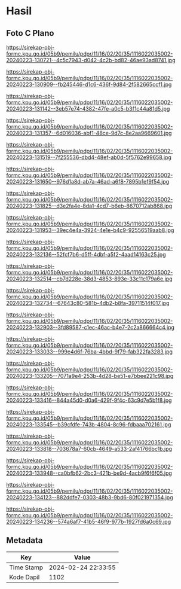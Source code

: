 # Hasil

## Foto C Plano

https://sirekap-obj-formc.kpu.go.id/05b9/pemilu/pdpr/11/16/02/20/35/1116022035002-20240223-130721--4c5c7943-d042-4c2b-bd82-46ae93ad8741.jpg

https://sirekap-obj-formc.kpu.go.id/05b9/pemilu/pdpr/11/16/02/20/35/1116022035002-20240223-130909--fb245446-d1c6-436f-9d84-2f582665ccf1.jpg

https://sirekap-obj-formc.kpu.go.id/05b9/pemilu/pdpr/11/16/02/20/35/1116022035002-20240223-131142--3eb57e74-4382-47fe-a0c5-b3f1c44a81d5.jpg

https://sirekap-obj-formc.kpu.go.id/05b9/pemilu/pdpr/11/16/02/20/35/1116022035002-20240223-131357--6d016036-abf1-48ce-9d7c-8e2aa9669601.jpg

https://sirekap-obj-formc.kpu.go.id/05b9/pemilu/pdpr/11/16/02/20/35/1116022035002-20240223-131519--7f255536-dbd4-48ef-ab0d-5f5762e99658.jpg

https://sirekap-obj-formc.kpu.go.id/05b9/pemilu/pdpr/11/16/02/20/35/1116022035002-20240223-131650--976d1a8d-ab7a-46ad-a6f8-7895b1ef9f54.jpg

https://sirekap-obj-formc.kpu.go.id/05b9/pemilu/pdpr/11/16/02/20/35/1116022035002-20240223-131825--d3e2fa4e-8da1-4cd7-b6eb-8670712ab868.jpg

https://sirekap-obj-formc.kpu.go.id/05b9/pemilu/pdpr/11/16/02/20/35/1116022035002-20240223-131953--39ec4e4a-3924-4e1e-b4c9-92556519aab8.jpg

https://sirekap-obj-formc.kpu.go.id/05b9/pemilu/pdpr/11/16/02/20/35/1116022035002-20240223-132136--52fcf7b6-d5ff-4dbf-a5f2-4aad14163c25.jpg

https://sirekap-obj-formc.kpu.go.id/05b9/pemilu/pdpr/11/16/02/20/35/1116022035002-20240223-132514--cb7d228e-38d3-4853-893e-33c11c179a6e.jpg

https://sirekap-obj-formc.kpu.go.id/05b9/pemilu/pdpr/11/16/02/20/35/1116022035002-20240223-132734--67643c80-581b-4db2-b8fa-39711514f017.jpg

https://sirekap-obj-formc.kpu.go.id/05b9/pemilu/pdpr/11/16/02/20/35/1116022035002-20240223-132903--3fd89587-c1ec-46ac-b4e7-2c2a866664c4.jpg

https://sirekap-obj-formc.kpu.go.id/05b9/pemilu/pdpr/11/16/02/20/35/1116022035002-20240223-133033--999e4d6f-76ba-4bbd-9f79-fab322fa3283.jpg

https://sirekap-obj-formc.kpu.go.id/05b9/pemilu/pdpr/11/16/02/20/35/1116022035002-20240223-133205--7071a9e4-253b-4d28-be51-e7bbee221c98.jpg

https://sirekap-obj-formc.kpu.go.id/05b9/pemilu/pdpr/11/16/02/20/35/1116022035002-20240223-133416--844a45d0-d0a6-429f-9f4c-63c9d7e5b1f8.jpg

https://sirekap-obj-formc.kpu.go.id/05b9/pemilu/pdpr/11/16/02/20/35/1116022035002-20240223-133545--b39cfdfe-743b-4804-8c96-fdbaaa702161.jpg

https://sirekap-obj-formc.kpu.go.id/05b9/pemilu/pdpr/11/16/02/20/35/1116022035002-20240223-133818--703678a7-60cb-4649-a533-2af41766bc1b.jpg

https://sirekap-obj-formc.kpu.go.id/05b9/pemilu/pdpr/11/16/02/20/35/1116022035002-20240223-133948--ca0bfb62-2bc3-421b-be9d-4acb9f6f6f05.jpg

https://sirekap-obj-formc.kpu.go.id/05b9/pemilu/pdpr/11/16/02/20/35/1116022035002-20240223-134123--882ddfe7-0303-48b3-9bd6-80f021971354.jpg

https://sirekap-obj-formc.kpu.go.id/05b9/pemilu/pdpr/11/16/02/20/35/1116022035002-20240223-134236--574a6af7-41b5-46f9-977b-1927fd6a0c69.jpg


## Metadata

| Key        | Value               |
| ---------- | ------------------- |
| Time Stamp | 2024-02-24 22:33:55 |
| Kode Dapil | 1102                |



